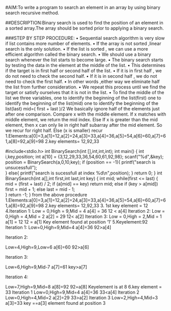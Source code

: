 #AIM:To write a program to search an element in an array by using binary search recursive method.

##DESCRIPTION:Binary search is used to find the position of an element in a sorted array.The array should be sorted prior to applying a binary search.

###STEP BY STEP PROCEDURE:
 • Sequential search algorithm is very slow if list contains more number of elements.
• If the array is not sorted ,linear search is the only solution.
• If the list is sorted , we can use a more efficient algorithm called the binary search.
• We should use a binary search whenever the list starts to become large.
• The binary search starts by testing the data in the element at the middle of the list.
• This determines if the target is in first half or second half of the list.
• If it is in first half , we do not need to check the second half.
• If it is in second half , we do not need to check the first half.
• In other words ,either way we eliminate half the list from further consideration.
• We repeat this process until we find the target or satisfy ourselves that it is not in the list.
• To find the middle of the list we three variables, one to identify the beginning of the list(first)
one to identify the beginning of the list(mid) one to identify the beginning of the list(last) mid=( first + last )/2
We basically ignore half of the elements just after one comparison.
Compare x with the middle element. If x matches with middle element, we return the mid index.
Else If x is greater than the mid element, then x can only lie in right half subarray after the mid element.
So we recur for right half. Else (x is smaller) recur
1.Elements:a[0]=3,a[1]=12,a[2]=24,a[3]=33,a[4]=36,a[5]=54,a[6]=60,a[7]=61,a[8]=92,a[9]=98
2.key elements= 12,92,33
 
#include<stdio.h>
int BinarySearch(int [],int,int,int);
int main()
{
	int i,key,position;
	int a[10] = {3,12,29,33,36,54,60,61,92,98};
	scanf("%d",&key);
	position = BinarySearch(a,0,10,key);
	if (position == -1){
		printf("search is unsucessfull");	
	}
	else{
		printf("search is sucessfull at index %d\n",position);
	}
	return 0;
}
int BinarySearch(int a[],int first,int last,int key)
{
	int mid;
	while(first <= last)
	{
		mid = (first + last) / 2;
		if (a[mid] == key)
		    return mid;
		else if (key > a[mid])
		    first = mid + 1;
		else
			last = mid  - 1;    
	}
    return -1;
}
from the above procedure
1.Elements:a[0]=3,a[1]=12,a[2]=24,a[3]=33,a[4]=36,a[5]=54,a[6]=60,a[7]=61,a[8]=92,a[9]=98
2.key elements= 12,92,33
3. 1st key element = 12
4.Iteration 1:
       Low =  0,High = 9,Mid = 4
       a[4] = 36
       12 < a[4]
 Iteration 2:
       Low = 0,High = 4,Mid = 2
       a[2] = 29
       12< a[2]
 Iteration 3:
       Low = 0,High = 2,Mid = 1
       a[1] = 12
       12 = a[1]
Key element found at position ‘1’
5.Keyelement:92
Iteration 1:
  Low=0,High=9,Mid=4
a[4]=36
92>a[4]

Iteration 2:

Low=4,High=9,Low=6
a[6]=60
92>a[6]

Iteration 3:

Low=6,High=9,Mid-7
a[7]=61
key>a[7]

Iteration 4:

Low=7,High=9,Mid=8
a[8]=92
92=a[8]
Keyelement is at 8
6.key element = 33
Iteration 1
  Low=0,High=9,Mid=4
  a[4]=36
  33<a[4]
Iteration 2
  Low=0,High=4,Mid=2
  a[2]=29
  33>a[2]
Iteration 3
  Low=2,High=4,Mid=3
  a[3]=33
  key ==a[3]
element found at position 3
 
 
 


